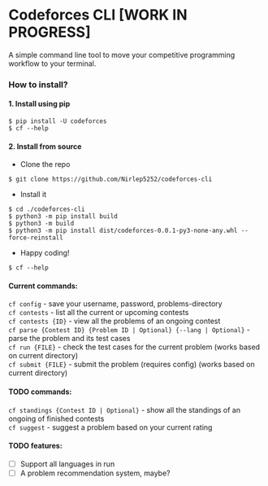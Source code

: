# Codeforces CLI [WORK IN PROGRESS]

A simple command line tool to move your competitive programming workflow to your terminal.

### How to install?

#### 1. Install using pip
```
$ pip install -U codeforces
$ cf --help
```

#### 2. Install from source
- Clone the repo
```
$ git clone https://github.com/Nirlep5252/codeforces-cli
```

- Install it
```
$ cd ./codeforces-cli
$ python3 -m pip install build
$ python3 -m build
$ python3 -m pip install dist/codeforces-0.0.1-py3-none-any.whl --force-reinstall
```

- Happy coding!
```
$ cf --help
```

#### Current commands:

`cf config` - save your username, password, problems-directory \
`cf contests` - list all the current or upcoming contests \
`cf contests {ID}` - view all the problems of an ongoing contest \
`cf parse {Contest ID} {Problem ID | Optional} {--lang | Optional}` - parse the problem and its test cases \
`cf run {FILE}` - check the test cases for the current problem (works based on current directory) \
`cf submit {FILE}` - submit the problem (requires config) (works based on current directory)

#### TODO commands:

`cf standings {Contest ID | Optional}` - show all the standings of an ongoing of finished contests \
`cf suggest` - suggest a problem based on your current rating

#### TODO features:

- [ ] Support all languages in run
- [ ] A problem recommendation system, maybe?
